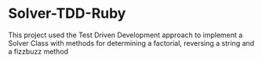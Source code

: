 # Solver-TDD-Ruby
This project used the Test Driven Development approach to implement a Solver Class with methods for determining a factorial, reversing a string and a fizzbuzz method
